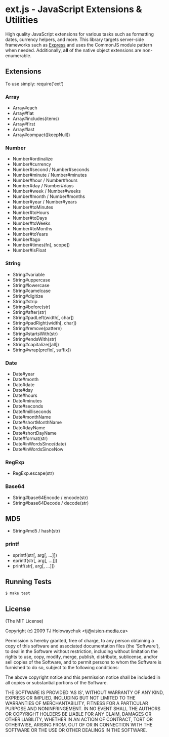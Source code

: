 
# ext.js - JavaScript Extensions &amp; Utilities

High quality JavaScript extensions for various tasks such as
formatting dates, currency helpers, and more. This library targets
server-side frameworks such as [Express](http://github.com/visionmedia/express) and
uses the CommonJS module pattern when needed. Additionally, **all** of the native
object extensions are non-enumerable.

## Extensions

To use simply:
    require('ext')

### Array

  * Array#each
  * Array#flat
  * Array#includes(items)
  * Array#first
  * Array#last
  * Array#compact([keepNull])

### Number

  * Number#ordinalize
  * Number#currency
  * Number#second     / Number#seconds
  * Number#minute     / Number#minutes
  * Number#hour       / Number#hours
  * Number#day        / Number#days
  * Number#week       / Number#weeks
  * Number#month      / Number#months
  * Number#year       / Number#years
  * Number#toMinutes
  * Number#toHours
  * Number#toDays
  * Number#toWeeks
  * Number#toMonths
  * Number#toYears
  * Number#ago
  * Number#times(fn[, scope])
  * Number#isFloat

### String

  * String#variable
  * String#uppercase
  * String#lowercase
  * String#camelcase
  * String#digitize
  * String#strip
  * String#before(str)
  * String#after(str)
  * String#padLeft(width[, char])
  * String#padRight(width[, char])
  * String#remove(pattern)
  * String#startsWith(str)
  * String#endsWith(str)
  * String#capitalize([all])
  * String#wrap(prefix[, suffix])

### Date

  * Date#year
  * Date#month
  * Date#date
  * Date#day
  * Date#hours
  * Date#minutes
  * Date#seconds
  * Date#milliseconds
  * Date#monthName
  * Date#shortMonthName
  * Date#dayName
  * Date#shortDayName
  * Date#format(str)
  * Date#inWordsSince(date)
  * Date#inWordsSinceNow

### RegExp

  * RegExp.escape(str)

### Base64

  * String#base64Encode / encode(str)
  * String#base64Decode / decode(str)

## MD5

  * String#md5 / hash(str)

### printf

  * sprintf(str[, arg[, ...]])
  * eprintf(str[, arg[, ...]])
  * printf(str[, arg[, ...]])

## Running Tests

    $ make test

## License

(The MIT License)

Copyright (c) 2009 TJ Holowaychuk &lt;tj@vision-media.ca&gt;

Permission is hereby granted, free of charge, to any person obtaining
a copy of this software and associated documentation files (the
'Software'), to deal in the Software without restriction, including
without limitation the rights to use, copy, modify, merge, publish,
distribute, sublicense, and/or sell copies of the Software, and to
permit persons to whom the Software is furnished to do so, subject to
the following conditions:

The above copyright notice and this permission notice shall be
included in all copies or substantial portions of the Software.

THE SOFTWARE IS PROVIDED 'AS IS', WITHOUT WARRANTY OF ANY KIND,
EXPRESS OR IMPLIED, INCLUDING BUT NOT LIMITED TO THE WARRANTIES OF
MERCHANTABILITY, FITNESS FOR A PARTICULAR PURPOSE AND NONINFRINGEMENT.
IN NO EVENT SHALL THE AUTHORS OR COPYRIGHT HOLDERS BE LIABLE FOR ANY
CLAIM, DAMAGES OR OTHER LIABILITY, WHETHER IN AN ACTION OF CONTRACT,
TORT OR OTHERWISE, ARISING FROM, OUT OF OR IN CONNECTION WITH THE
SOFTWARE OR THE USE OR OTHER DEALINGS IN THE SOFTWARE.

